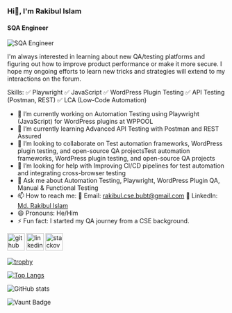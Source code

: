 ### Hi👋, I'm Rakibul Islam
#### SQA Engineer
![SQA Engineer](https://media.licdn.com/dms/image/v2/D5616AQGX_qFUebpfLg/profile-displaybackgroundimage-shrink_350_1400/profile-displaybackgroundimage-shrink_350_1400/0/1736760536570?e=1755734400&v=beta&t=99a9NTOdLmFqKtffNydk5ZlPfCtcd118DLMFsCAiF7Q)

I'm always interested in learning about new QA/testing platforms and figuring out how to improve product performance or make it more secure. I hope my ongoing efforts to learn new tricks and strategies will extend to my interactions on the forum.

Skills: 
✅ Playwright
✅ JavaScript
✅ WordPress Plugin Testing
✅ API Testing (Postman, REST)
✅ LCA (Low-Code Automation)

- 🔭 I’m currently working on Automation Testing using Playwright (JavaScript) for WordPress plugins at WPPOOL 
- 🌱 I’m currently learning Advanced API Testing with Postman and REST Assured 
- 👯 I’m looking to collaborate on Test automation frameworks, WordPress plugin testing, and open-source QA projectsTest automation frameworks, WordPress plugin testing, and open-source QA projects 
- 🤔 I’m looking for help with Improving CI/CD pipelines for test automation and integrating cross-browser testing 
- 💬 Ask me about Automation Testing, Playwright, WordPress Plugin QA, Manual & Functional Testing 
- 📫 How to reach me: 📧 Email: rakibul.cse.bubt@gmail.com   💼 LinkedIn: [Md. Rakibul Islam](https://www.linkedin.com/in/rakibul-islam08/) 
- 😄 Pronouns: He/Him 
- ⚡ Fun fact: I started my QA journey from a CSE background. 


[<img src='https://cdn.jsdelivr.net/npm/simple-icons@3.0.1/icons/github.svg' alt='github' height='40'>](https://github.com/RakibulIslam39)  [<img src='https://cdn.jsdelivr.net/npm/simple-icons@3.0.1/icons/linkedin.svg' alt='linkedin' height='40'>](https://www.linkedin.com/in/rakibul-islam08//)  [<img src='https://cdn.jsdelivr.net/npm/simple-icons@3.0.1/icons/stackoverflow.svg' alt='stackoverflow' height='40'>](https://stackoverflow.com/users/21381967/rakibul-islam)  

[![trophy](https://github-profile-trophy.vercel.app/?username=RakibulIslam39)](https://github.com/ryo-ma/github-profile-trophy)

[![Top Langs](https://github-readme-stats.vercel.app/api/top-langs/?username=RakibulIslam39)](https://github.com/anuraghazra/github-readme-stats)

![GitHub stats](https://github-readme-stats.vercel.app/api?username=RakibulIslam39&show_icons=true&count_private=true)  

![Vaunt Badge](https://api.vaunt.dev/v1/github/entities/RakibulIslam39/contributions?format=svg&private=true)  

